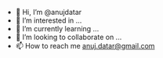 - 👋 Hi, I’m @anujdatar
- 👀 I’m interested in ...
- 🌱 I’m currently learning ...
- 💞️ I’m looking to collaborate on ...
- 📫 How to reach me anuj.datar@gmail.com

<!---
anujdatar/anujdatar is a ✨ special ✨ repository because its `README.md` (this file) appears on your GitHub profile.
You can click the Preview link to take a look at your changes.
--->
